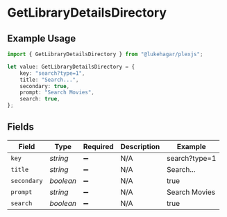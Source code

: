 # GetLibraryDetailsDirectory

## Example Usage

```typescript
import { GetLibraryDetailsDirectory } from "@lukehagar/plexjs";

let value: GetLibraryDetailsDirectory = {
    key: "search?type=1",
    title: "Search...",
    secondary: true,
    prompt: "Search Movies",
    search: true,
};
```

## Fields

| Field              | Type               | Required           | Description        | Example            |
| ------------------ | ------------------ | ------------------ | ------------------ | ------------------ |
| `key`              | *string*           | :heavy_minus_sign: | N/A                | search?type=1      |
| `title`            | *string*           | :heavy_minus_sign: | N/A                | Search...          |
| `secondary`        | *boolean*          | :heavy_minus_sign: | N/A                | true               |
| `prompt`           | *string*           | :heavy_minus_sign: | N/A                | Search Movies      |
| `search`           | *boolean*          | :heavy_minus_sign: | N/A                | true               |